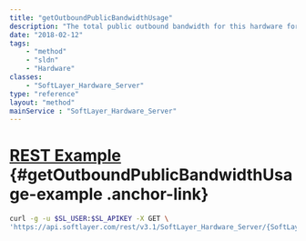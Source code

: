 ```yaml
---
title: "getOutboundPublicBandwidthUsage"
description: "The total public outbound bandwidth for this hardware for the current billing cycle."
date: "2018-02-12"
tags:
    - "method"
    - "sldn"
    - "Hardware"
classes:
    - "SoftLayer_Hardware_Server"
type: "reference"
layout: "method"
mainService : "SoftLayer_Hardware_Server"
---
```


# [REST Example](#getOutboundPublicBandwidthUsage-example) <a href="/article/rest/"><i class="fas fa-question"></i></a> {#getOutboundPublicBandwidthUsage-example .anchor-link} 
```bash
curl -g -u $SL_USER:$SL_APIKEY -X GET \
'https://api.softlayer.com/rest/v3.1/SoftLayer_Hardware_Server/{SoftLayer_Hardware_ServerID}/getOutboundPublicBandwidthUsage'
```
